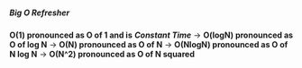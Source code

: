 ##### Big O Refresher
**O(1) pronounced as O of 1 and is** ***Constant Time*** ->
**O(logN) pronounced as O of log N** ->
**O(N) pronounced as O of N** ->
**O(NlogN) pronounced as O of N log N** ->
**O(N^2) pronounced as O of N squared** 
